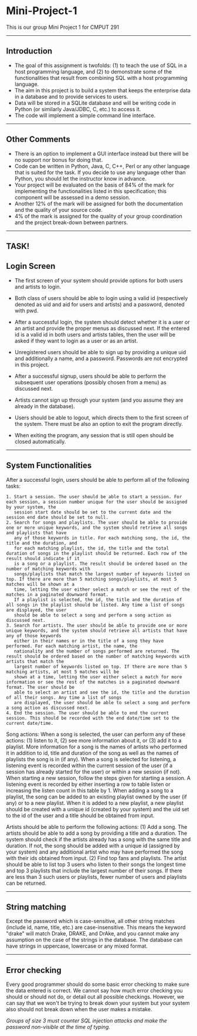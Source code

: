 # Mini-Project-1
This is our group Mini Project 1 for CMPUT 291

------------
Introduction
------------
- The goal of this assignment is twofolds: (1) to teach the use of SQL in a host programming language, and (2) to demonstrate some of the functionalities that result from combining SQL with a host programming language.
- The aim in this project is to build a system that keeps the enterprise data in a database and to provide services to users. 
- Data will be stored in a SQLite database and will be writing code in Python (or similarly Java/JDBC, C, etc.) to access it. 
- The code will implement a simple command line interface. 

--------------
Other Comments
--------------
- There is an option to implement a GUI interface instead but there will be no support nor bonus for doing that.  
- Code can be written in Python, Java, C, C++, Perl or any other language that is suited for the task. If you decide to use any language other than Python, you should let the instructor know in advance.
- Your project will be evaluated on the basis of 84% of the mark for implementing the functionalities listed in this specification; this component will be assessed in a demo session. 
- Another 12% of the mark will be assigned for both the documentation and the quality of your source code. 
- 4% of the mark is assigned for the quality of your group coordination and the project break-down between partners.

-----------------------------------------------------------------------------------------------------------------------------------------------------------------------

**TASK!**
------------
Login Screen
------------
- The first screen of your system should provide options for both users and artists to login. 
- Both class of users should be able to login using a valid id (respectively denoted as uid and aid for users and artists) and a password, denoted with pwd.  
- After a successful login, the system should detect whether it is a user or an artist and provide the proper menus as discussed next. If the entered id is a valid id in both users and artists tables, then the user will be asked if they want to login as a user or as an artist.

- Unregistered users should be able to sign up by providing a unique uid and additionally a name, and a password. Passwords are not encrypted in this project. 
- After a successful signup, users should be able to perform the subsequent user operations (possibly chosen from a menu) as discussed next. 
- Artists cannot sign up through your system (and you assume they are already in the database).

- Users should be able to logout, which directs them to the first screen of the system. There must be also an option to exit the program directly. 
- When exiting the program, any session that is still open should be closed automatically.

----------------------
System Functionalities
----------------------
After a successful login, users should be able to perform all of the following tasks:

    1. Start a session. The user should be able to start a session. For each session, a session number unique for the user should be assigned by your system, the 
       session start date should be set to the current date and the session end date should be set to null.
    2. Search for songs and playlists. The user should be able to provide one or more unique keywords, and the system should retrieve all songs and playlists that have 
       any of those keywords in title. For each matching song, the id, the title and the duration, and 
       for each matching playlist, the id, the title and the total duration of songs in the playlist should be returned. Each row of the result should indicate if it 
       is a song or a playlist. The result should be ordered based on the number of matching keywords with 
       songs/playlists that match the largest number of keywords listed on top. If there are more than 5 matching songs/playlists, at most 5 matches will be shown at a 
       time, letting the user either select a match or see the rest of the matches in a paginated downward format. 
       If a playlist is selected, the id, the title and the duration of all songs in the playlist should be listed. Any time a list of songs are displayed, the user 
       should be able to select a song and perform a song action as discussed next. 
    3. Search for artists. The user should be able to provide one or more unique keywords, and the system should retrieve all artists that have any of those keywords 
       either in their names or in the title of a song they have performed. For each matching artist, the name, the 
       nationality and the number of songs performed are returned. The result should be ordered based on the number of matching keywords with artists that match the 
       largest number of keywords listed on top. If there are more than 5 matching artists, at most 5 matches will be 
       shown at a time, letting the user either select a match for more information or see the rest of the matches in a paginated downward format. The user should be 
       able to select an artist and see the id, the title and the duration of all their songs. Any time a list of songs 
       are displayed, the user should be able to select a song and perform a song action as discussed next. 
    4. End the session. The user should be able to end the current session. This should be recorded with the end date/time set to the current date/time. 
    

Song actions: 
  When a song is selected, the user can perform any of these actions: 
    (1) listen to it, 
    (2) see more information about it, or 
    (3) add it to a playlist. 
  More information for a song is the names of artists who performed it in addition to id, title and duration of the song as well as the names of playlists the song is in (if any). When a song is selected for listening, a listening event is recorded within the current session of the user (if a session has already started for the user) or within a new session (if not). When starting a new session, follow the steps given for starting a session. A listening event is recorded by either inserting a row to table listen or increasing the listen count in this table by 1. When adding a song to a playlist, the song can be added to an existing playlist owned by the user (if any) or to a new playlist. When it is added to a new playlist, a new playlist should be created with a unique id (created by your system) and the uid set to the id of the user and a title should be obtained from input. 

Artists should be able to perform the following actions:
  (1) Add a song. 
        The artists should be able to add a song by providing a title and a duration. 
        The system should check if the artists already has a song with the same title and duration. 
        If not, the song should be added with a unique id (assigned by your system) and any additional artist who may have performed the song with their ids obtained from input.
  (2) Find top fans and playlists. 
        The artist should be able to list top 3 users who listen to their songs the longest time and top 3 playlists that include the largest number of their songs. 
        If there are less than 3 such users or playlists, fewer number of users and playlists can be returned. 
        
---------------
String matching
---------------
  Except the password which is case-sensitive, all other string matches (include id, name, title, etc.) are case-insensitive. 
  This means the keyword "drake" will match Drake, DRAKE, and DrAke, and you cannot make any assumption on the case of the strings in the database. 
  The database can have strings in uppercase, lowercase or any mixed format.

--------------
Error checking 
--------------
  Every good programmer should do some basic error checking to make sure the data entered is correct. We cannot say how much error checking you should or should not do, or detail out all possible checkings. 
  However, we can say that we won't be trying to break down your system but your system also should not break down when the user makes a mistake.
  
*Groups of size 3 must counter SQL injection attacks and make the password non-visible at the time of typing.*
